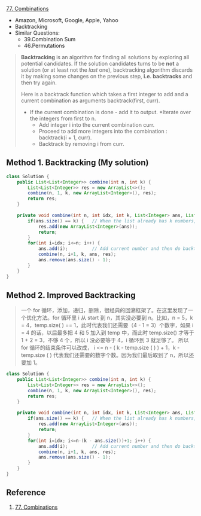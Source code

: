 [77. Combinations](https://leetcode.com/problems/combinations/)

* Amazon, Microsoft, Google, Apple, Yahoo
* Backtracking
* Similar Questions:
    * 39.Combination Sum
    * 46.Permutations
    

> **Backtracking** is an algorithm for finding all solutions by exploring all potential candidates. 
> If the solution candidates turns to be **not** a solution (or at least not the *last* one), backtracking algorithm discards it by making some changes on the previous step, **i.e. backtracks** and then try again.
>
> Here is a backtrack function which takes a first integer to add and a current combination as arguments backtrack(first, curr).
> * If the current combination is done - add it to output.
>   *Iterate over the integers from first to n.
>   * Add integer i into the current combination curr.
>   * Proceed to add more integers into the combination : backtrack(i + 1, curr).
>   * Backtrack by removing i from curr.

    
## Method 1. Backtracking (My solution)
```java 
class Solution {
    public List<List<Integer>> combine(int n, int k) {
        List<List<Integer>> res = new ArrayList<>();
        combine(n, 1, k, new ArrayList<Integer>(), res);
        return res;
    }
    
    private void combine(int n, int idx, int k, List<Integer> ans, List<List<Integer>> res) {
        if(ans.size() == k) {   // When the list already has k numbers, then add to res
            res.add(new ArrayList<Integer>(ans));
            return;
        }
        for(int i=idx; i<=n; i++) {
            ans.add(i);         // Add current number and then do backtracking
            combine(n, i+1, k, ans, res);
            ans.remove(ans.size() - 1);
        }
    }
}
```


## Method 2. Improved Backtracking
> 一个 for 循环，添加，递归，删除，很经典的回溯框架了。在这里发现了一个优化方法。for 循环里 i 从 start 到 n，其实没必要到 n。比如，n = 5，k = 4，temp.size( ) == 1，此时代表我们还需要（4 - 1 = 3）个数字，如果 i = 4 的话，以后最多把 4 和 5 加入到 temp 中，而此时 temp.size() 才等于 1 + 2 = 3，不够 4 个，所以 i 没必要等于 4，i 循环到 3 就足够了。
> 所以 for 循环的结束条件可以改成， i <= n - ( k - temp.size ( ) ) + 1，k - temp.size ( ) 代表我们还需要的数字个数。因为我们最后取到了 n，所以还要加 1。

```java 
class Solution {
    public List<List<Integer>> combine(int n, int k) {
        List<List<Integer>> res = new ArrayList<>();
        combine(n, 1, k, new ArrayList<Integer>(), res);
        return res;
    }
    
    private void combine(int n, int idx, int k, List<Integer> ans, List<List<Integer>> res) {
        if(ans.size() == k) {   // When the list already has k numbers, then add to res
            res.add(new ArrayList<Integer>(ans));
            return;
        }
        for(int i=idx; i<=n-(k - ans.size())+1; i++) {
            ans.add(i);         // Add current number and then do backtracking
            combine(n, i+1, k, ans, res);
            ans.remove(ans.size() - 1);
        }
    }
}
```


## Reference
1. [77. Combinations](https://leetcode.wang/leetCode-77-Combinations.html)